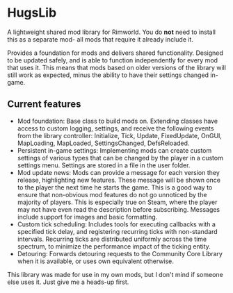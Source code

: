 # HugsLib
A lightweight shared mod library for Rimworld.
You do **not** need to install this as a separate mod- all mods that require it already include it.

Provides a foundation for mods and delivers shared functionality. Designed to be updated safely, and is able to function independently for every mod that uses it. This means that mods based on older versions of the library will still work as expected, minus the ability to have their settings changed in-game.

## Current features
- Mod foundation: Base class to build mods on. Extending classes have access to custom logging, settings, and receive the following events from the library controller: Initialize, Tick, Update, FixedUpdate, OnGUI, MapLoading, MapLoaded, SettingsChanged, DefsReloaded.
- Persistent in-game settings: Implementing mods can create custom settings of various types that can be changed by the player in a custom settings menu. Settings are stored in a file in the user folder.
- Mod update news: Mods can provide a message for each version they release, highlighting new features. These message will be shown once to the player the next time he starts the game. This is a good way to ensure that non-obvious mod features do not go unnoticed by the majority of players. This is especially true on Steam, where the player may not have even read the description before subscribing. Messages include support for images and basic formatting.
- Custom tick scheduling: Includes tools for executing callbacks with a specified tick delay, and registering recurring ticks with non-standard intervals. Recurring ticks are distributed uniformly across the time spectrum, to minimize the performance impact of the ticking entity.
- Detouring: Forwards detouring requests to the Community Core Library when it is available, or uses own equivalent otherwise.

This library was made for use in my own mods, but I don't mind if someone else uses it. Just give me a heads-up first.
